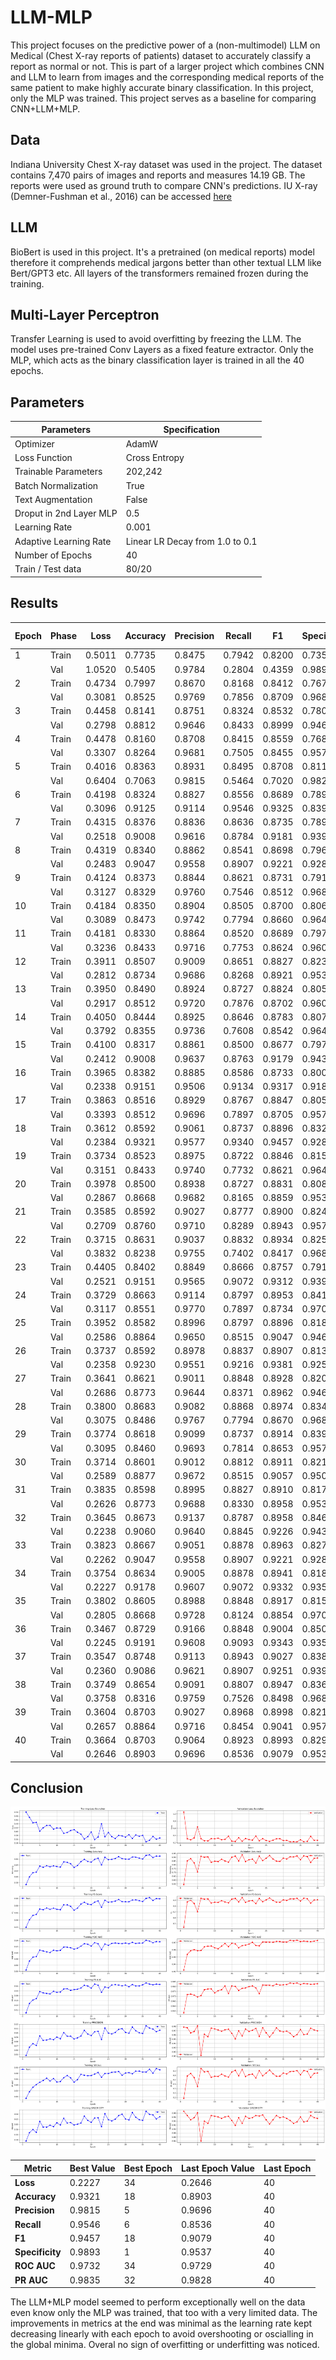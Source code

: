 # LLM-MLP

This project focuses on the predictive power of a (non-multimodel) LLM on Medical (Chest X-ray reports of patients) dataset to accurately classify a report as normal or not. This is part of a larger project which combines CNN and LLM to learn from images and the corresponding medical reports of the same patient to make highly accurate binary classification. In this project, only the MLP was trained. This project serves as a baseline for comparing CNN+LLM+MLP.

## Data

Indiana University Chest X-ray dataset was used in the project.
The dataset contains 7,470 pairs of images and reports and measures 14.19 GB. The reports were used as ground truth to compare CNN's predictions.
IU X-ray (Demner-Fushman et al., 2016) can be accessed [here](https://www.kaggle.com/datasets/raddar/chest-xrays-indiana-university)

## LLM

BioBert is used in this project. It's a pretrained (on medical reports) model therefore it comprehends medical jargons better than other textual LLM like Bert/GPT3 etc. All layers of the transformers remained frozen during the training.

## Multi-Layer Perceptron

Transfer Learning is used to avoid overfitting by freezing the LLM. The model uses pre-trained Conv Layers as a fixed feature extractor. Only the MLP, which acts as the binary classification layer is trained in all the 40 epochs.

## Parameters

| Parameters | Specification |
| --- | --- |
| Optimizer | AdamW |
| Loss Function | Cross Entropy |
| Trainable Parameters | 202,242 |
| Batch Normalization | True |
| Text Augmentation | False |
| Droput in 2nd Layer MLP | 0.5 |
| Learning Rate | 0.001 |
| Adaptive Learning Rate | Linear LR Decay from 1.0 to 0.1 |
| Number of Epochs | 40 |
| Train / Test data | 80/20 |

## Results

| Epoch | Phase | Loss   | Accuracy | Precision | Recall | F1     | Specificity | ROC AUC | PR AUC |
|-------|-------|--------|----------|-----------|--------|--------|------------|---------|--------|
| 1     | Train | 0.5011 | 0.7735   | 0.8475    | 0.7942 | 0.8200 | 0.7353     | 0.8442  | 0.9042 |
|       | Val   | 1.0520 | 0.5405   | 0.9784    | 0.2804 | 0.4359 | 0.9893     | 0.9320  | 0.9531 |
| 2     | Train | 0.4734 | 0.7997   | 0.8670    | 0.8168 | 0.8412 | 0.7679     | 0.8735  | 0.9238 |
|       | Val   | 0.3081 | 0.8525   | 0.9769    | 0.7856 | 0.8709 | 0.9680     | 0.9537  | 0.9718 |
| 3     | Train | 0.4458 | 0.8141   | 0.8751    | 0.8324 | 0.8532 | 0.7801     | 0.8863  | 0.9309 |
|       | Val   | 0.2798 | 0.8812   | 0.9646    | 0.8433 | 0.8999 | 0.9466     | 0.9588  | 0.9722 |
| 4     | Train | 0.4478 | 0.8160   | 0.8708    | 0.8415 | 0.8559 | 0.7689     | 0.8883  | 0.9338 |
|       | Val   | 0.3307 | 0.8264   | 0.9681    | 0.7505 | 0.8455 | 0.9573     | 0.9602  | 0.9712 |
| 5     | Train | 0.4016 | 0.8363   | 0.8931    | 0.8495 | 0.8708 | 0.8117     | 0.9090  | 0.9487 |
|       | Val   | 0.6404 | 0.7063   | 0.9815    | 0.5464 | 0.7020 | 0.9822     | 0.9588  | 0.9693 |
| 6     | Train | 0.4198 | 0.8324   | 0.8827    | 0.8556 | 0.8689 | 0.7894     | 0.9062  | 0.9459 |
|       | Val   | 0.3096 | 0.9125   | 0.9114    | 0.9546 | 0.9325 | 0.8399     | 0.9591  | 0.9707 |
| 7     | Train | 0.4315 | 0.8376   | 0.8836    | 0.8636 | 0.8735 | 0.7894     | 0.9032  | 0.9448 |
|       | Val   | 0.2518 | 0.9008   | 0.9616    | 0.8784 | 0.9181 | 0.9395     | 0.9642  | 0.9767 |
| 8     | Train | 0.4319 | 0.8340   | 0.8862    | 0.8541 | 0.8698 | 0.7968     | 0.9010  | 0.9437 |
|       | Val   | 0.2483 | 0.9047   | 0.9558    | 0.8907 | 0.9221 | 0.9288     | 0.9650  | 0.9774 |
| 9     | Train | 0.4124 | 0.8373   | 0.8844    | 0.8621 | 0.8731 | 0.7912     | 0.9087  | 0.9492 |
|       | Val   | 0.3127 | 0.8329   | 0.9760    | 0.7546 | 0.8512 | 0.9680     | 0.9653  | 0.9775 |
| 10    | Train | 0.4184 | 0.8350   | 0.8904    | 0.8505 | 0.8700 | 0.8062     | 0.9069  | 0.9470 |
|       | Val   | 0.3089 | 0.8473   | 0.9742    | 0.7794 | 0.8660 | 0.9644     | 0.9629  | 0.9734 |
| 11    | Train | 0.4181 | 0.8330   | 0.8864    | 0.8520 | 0.8689 | 0.7978     | 0.9083  | 0.9477 |
|       | Val   | 0.3236 | 0.8433   | 0.9716    | 0.7753 | 0.8624 | 0.9609     | 0.9615  | 0.9757 |
| 12    | Train | 0.3911 | 0.8507   | 0.9009    | 0.8651 | 0.8827 | 0.8239     | 0.9189  | 0.9540 |
|       | Val   | 0.2812 | 0.8734   | 0.9686    | 0.8268 | 0.8921 | 0.9537     | 0.9651  | 0.9767 |
| 13    | Train | 0.3950 | 0.8490   | 0.8924    | 0.8727 | 0.8824 | 0.8052     | 0.9185  | 0.9544 |
|       | Val   | 0.2917 | 0.8512   | 0.9720    | 0.7876 | 0.8702 | 0.9609     | 0.9688  | 0.9805 |
| 14    | Train | 0.4050 | 0.8444   | 0.8925    | 0.8646 | 0.8783 | 0.8071     | 0.9169  | 0.9512 |
|       | Val   | 0.3792 | 0.8355   | 0.9736    | 0.7608 | 0.8542 | 0.9644     | 0.9644  | 0.9727 |
| 15    | Train | 0.4100 | 0.8317   | 0.8861    | 0.8500 | 0.8677 | 0.7978     | 0.9122  | 0.9528 |
|       | Val   | 0.2412 | 0.9008   | 0.9637    | 0.8763 | 0.9179 | 0.9431     | 0.9691  | 0.9806 |
| 16    | Train | 0.3965 | 0.8382   | 0.8885    | 0.8586 | 0.8733 | 0.8006     | 0.9152  | 0.9534 |
|       | Val   | 0.2338 | 0.9151   | 0.9506    | 0.9134 | 0.9317 | 0.9181     | 0.9683  | 0.9801 |
| 17    | Train | 0.3863 | 0.8516   | 0.8929    | 0.8767 | 0.8847 | 0.8052     | 0.9216  | 0.9560 |
|       | Val   | 0.3393 | 0.8512   | 0.9696    | 0.7897 | 0.8705 | 0.9573     | 0.9629  | 0.9759 |
| 18    | Train | 0.3612 | 0.8592   | 0.9061    | 0.8737 | 0.8896 | 0.8322     | 0.9297  | 0.9618 |
|       | Val   | 0.2384 | 0.9321   | 0.9577    | 0.9340 | 0.9457 | 0.9288     | 0.9658  | 0.9781 |
| 19    | Train | 0.3734 | 0.8523   | 0.8975    | 0.8722 | 0.8846 | 0.8155     | 0.9280  | 0.9602 |
|       | Val   | 0.3151 | 0.8433   | 0.9740    | 0.7732 | 0.8621 | 0.9644     | 0.9665  | 0.9785 |
| 20    | Train | 0.3978 | 0.8500   | 0.8938    | 0.8727 | 0.8831 | 0.8080     | 0.9219  | 0.9557 |
|       | Val   | 0.2867 | 0.8668   | 0.9682    | 0.8165 | 0.8859 | 0.9537     | 0.9680  | 0.9799 |
| 21    | Train | 0.3585 | 0.8592   | 0.9027    | 0.8777 | 0.8900 | 0.8248     | 0.9333  | 0.9643 |
|       | Val   | 0.2709 | 0.8760   | 0.9710    | 0.8289 | 0.8943 | 0.9573     | 0.9704  | 0.9806 |
| 22    | Train | 0.3715 | 0.8631   | 0.9037    | 0.8832 | 0.8934 | 0.8257     | 0.9296  | 0.9620 |
|       | Val   | 0.3832 | 0.8238   | 0.9755    | 0.7402 | 0.8417 | 0.9680     | 0.9660  | 0.9785 |
| 23    | Train | 0.4405 | 0.8402   | 0.8849    | 0.8666 | 0.8757 | 0.7912     | 0.9106  | 0.9470 |
|       | Val   | 0.2521 | 0.9151   | 0.9565    | 0.9072 | 0.9312 | 0.9395     | 0.9655  | 0.9726 |
| 24    | Train | 0.3729 | 0.8663   | 0.9114    | 0.8797 | 0.8953 | 0.8416     | 0.9288  | 0.9581 |
|       | Val   | 0.3117 | 0.8551   | 0.9770    | 0.7897 | 0.8734 | 0.9709     | 0.9709  | 0.9815 |
| 25    | Train | 0.3952 | 0.8582   | 0.8996    | 0.8797 | 0.8896 | 0.8183     | 0.9244  | 0.9564 |
|       | Val   | 0.2586 | 0.8864   | 0.9650    | 0.8515 | 0.9047 | 0.9466     | 0.9707  | 0.9813 |
| 26    | Train | 0.3737 | 0.8592   | 0.8978    | 0.8837 | 0.8907 | 0.8136     | 0.9309  | 0.9623 |
|       | Val   | 0.2358 | 0.9230   | 0.9551    | 0.9216 | 0.9381 | 0.9253     | 0.9707  | 0.9813 |
| 27    | Train | 0.3641 | 0.8621   | 0.9011    | 0.8848 | 0.8928 | 0.8201     | 0.9321  | 0.9632 |
|       | Val   | 0.2686 | 0.8773   | 0.9644    | 0.8371 | 0.8962 | 0.9466     | 0.9705  | 0.9808 |
| 28    | Train | 0.3800 | 0.8683   | 0.9082    | 0.8868 | 0.8974 | 0.8341     | 0.9307  | 0.9622 |
|       | Val   | 0.3075 | 0.8486   | 0.9767    | 0.7794 | 0.8670 | 0.9680     | 0.9717  | 0.9824 |
| 29    | Train | 0.3774 | 0.8618   | 0.9099    | 0.8737 | 0.8914 | 0.8397     | 0.9302  | 0.9607 |
|       | Val   | 0.3095 | 0.8460   | 0.9693    | 0.7814 | 0.8653 | 0.9573     | 0.9715  | 0.9815 |
| 30    | Train | 0.3714 | 0.8601   | 0.9012    | 0.8812 | 0.8911 | 0.8211     | 0.9318  | 0.9622 |
|       | Val   | 0.2589 | 0.8877   | 0.9672    | 0.8515 | 0.9057 | 0.9502     | 0.9708  | 0.9817 |
| 31    | Train | 0.3835 | 0.8598   | 0.8995    | 0.8827 | 0.8910 | 0.8173     | 0.9298  | 0.9587 |
|       | Val   | 0.2626 | 0.8773   | 0.9688    | 0.8330 | 0.8958 | 0.9537     | 0.9708  | 0.9820 |
| 32    | Train | 0.3645 | 0.8673   | 0.9137    | 0.8787 | 0.8958 | 0.8462     | 0.9340  | 0.9633 |
|       | Val   | 0.2238 | 0.9060   | 0.9640    | 0.8845 | 0.9226 | 0.9431     | 0.9731  | 0.9835 |
| 33    | Train | 0.3823 | 0.8667   | 0.9051    | 0.8878 | 0.8963 | 0.8276     | 0.9306  | 0.9603 |
|       | Val   | 0.2262 | 0.9047   | 0.9558    | 0.8907 | 0.9221 | 0.9288     | 0.9725  | 0.9829 |
| 34    | Train | 0.3754 | 0.8634   | 0.9005    | 0.8878 | 0.8941 | 0.8183     | 0.9318  | 0.9604 |
|       | Val   | 0.2227 | 0.9178   | 0.9607    | 0.9072 | 0.9332 | 0.9359     | 0.9732  | 0.9835 |
| 35    | Train | 0.3802 | 0.8605   | 0.8988    | 0.8848 | 0.8917 | 0.8155     | 0.9321  | 0.9626 |
|       | Val   | 0.2805 | 0.8668   | 0.9728    | 0.8124 | 0.8854 | 0.9709     | 0.9715  | 0.9820 |
| 36    | Train | 0.3467 | 0.8729   | 0.9166    | 0.8848 | 0.9004 | 0.8509     | 0.9409  | 0.9664 |
|       | Val   | 0.2245 | 0.9191   | 0.9608    | 0.9093 | 0.9343 | 0.9359     | 0.9721  | 0.9830 |
| 37    | Train | 0.3547 | 0.8748   | 0.9113    | 0.8943 | 0.9027 | 0.8388     | 0.9381  | 0.9642 |
|       | Val   | 0.2360 | 0.9086   | 0.9621    | 0.8907 | 0.9251 | 0.9395     | 0.9717  | 0.9827 |
| 38    | Train | 0.3749 | 0.8654   | 0.9091    | 0.8807 | 0.8947 | 0.8369     | 0.9332  | 0.9627 |
|       | Val   | 0.3758 | 0.8316   | 0.9759    | 0.7526 | 0.8498 | 0.9680     | 0.9713  | 0.9822 |
| 39    | Train | 0.3604 | 0.8703   | 0.9027    | 0.8968 | 0.8998 | 0.8211     | 0.9367  | 0.9641 |
|       | Val   | 0.2657 | 0.8864   | 0.9716    | 0.8454 | 0.9041 | 0.9573     | 0.9720  | 0.9824 |
| 40    | Train | 0.3664 | 0.8703   | 0.9064    | 0.8923 | 0.8993 | 0.8295     | 0.9361  | 0.9635 |
|       | Val   | 0.2646 | 0.8903   | 0.9696    | 0.8536 | 0.9079 | 0.9537     | 0.9729  | 0.9828 |

## Conclusion

![Training Metrics](LLM_MLP_training_metrics.png)

| **Metric**      | **Best Value** | **Best Epoch** | **Last Epoch Value** | **Last Epoch** |
|-----------------|--------------------|--------------------|--------------------|--------------------|
| **Loss**        | 0.2227            | 34                 | 0.2646            | 40                |
| **Accuracy**    | 0.9321            | 18                 | 0.8903            | 40                |
| **Precision**   | 0.9815            | 5                  | 0.9696            | 40                |
| **Recall**      | 0.9546            | 6                  | 0.8536            | 40                |
| **F1**          | 0.9457            | 18                 | 0.9079            | 40                |
| **Specificity** | 0.9893            | 1                  | 0.9537            | 40                |
| **ROC AUC**     | 0.9732            | 34                 | 0.9729            | 40                |
| **PR AUC**      | 0.9835            | 32                 | 0.9828            | 40                |

The LLM+MLP model seemed to perform exceptionally well on the data even know only the MLP was trained, that too with a very limited data. The improvements in metrics at the end was minimal as the learning rate kept decreasing linearly with each epoch to avoid overshooting or oscialling in the global minima. Overal no sign of overfitting or underfitting was noticed. 

